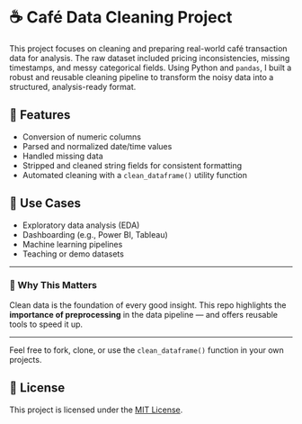 # ☕ Café Data Cleaning Project

This project focuses on cleaning and preparing real-world café transaction data for analysis. The raw dataset included pricing inconsistencies, missing timestamps, and messy categorical fields. Using Python and `pandas`, I built a robust and reusable cleaning pipeline to transform the noisy data into a structured, analysis-ready format.

## 🔧 Features
- Conversion of numeric columns
- Parsed and normalized date/time values
- Handled missing data
- Stripped and cleaned string fields for consistent formatting
- Automated cleaning with a `clean_dataframe()` utility function


## 🚀 Use Cases
- Exploratory data analysis (EDA)
- Dashboarding (e.g., Power BI, Tableau)
- Machine learning pipelines
- Teaching or demo datasets

---

### 📌 Why This Matters
Clean data is the foundation of every good insight. This repo highlights the **importance of preprocessing** in the data pipeline — and offers reusable tools to speed it up.

---

Feel free to fork, clone, or use the `clean_dataframe()` function in your own projects.  

## 📝 License

This project is licensed under the [MIT License](LICENSE).


